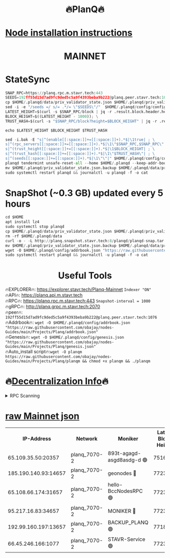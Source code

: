 <h1 align="center"> 🔥PlanQ🔥</h1>

[Node installation instructions](https://github.com/obajay/nodes-Guides/tree/main/Projects/Planq)
=
<h1 align="center"> MAINNET</h1>

# StateSync
```python
SNAP_RPC=https://planq.rpc.m.stavr.tech:443
SEEDS=192ff55d15d7ad9fc9ded5c5a9f4393beba9b222@planq.peer.stavr.tech:1076
cp $HOME/.planqd/data/priv_validator_state.json $HOME/.planqd/priv_validator_state.json.backup
sed -i -e "/seeds =/ s/= .*/= \"$SEEDS\"/"  $HOME/.planqd/config/config.toml
LATEST_HEIGHT=$(curl -s $SNAP_RPC/block | jq -r .result.block.header.height); \
BLOCK_HEIGHT=$((LATEST_HEIGHT - 1000)); \
TRUST_HASH=$(curl -s "$SNAP_RPC/block?height=$BLOCK_HEIGHT" | jq -r .result.block_id.hash)

echo $LATEST_HEIGHT $BLOCK_HEIGHT $TRUST_HASH

sed -i.bak -E "s|^(enable[[:space:]]+=[[:space:]]+).*$|\1true| ; \
s|^(rpc_servers[[:space:]]+=[[:space:]]+).*$|\1\"$SNAP_RPC,$SNAP_RPC\"| ; \
s|^(trust_height[[:space:]]+=[[:space:]]+).*$|\1$BLOCK_HEIGHT| ; \
s|^(trust_hash[[:space:]]+=[[:space:]]+).*$|\1\"$TRUST_HASH\"| ; \
s|^(seeds[[:space:]]+=[[:space:]]+).*$|\1\"\"|" $HOME/.planqd/config/config.toml
planqd tendermint unsafe-reset-all --home $HOME/.planqd --keep-addr-book
mv $HOME/.planqd/priv_validator_state.json.backup $HOME/.planqd/data/priv_validator_state.json
sudo systemctl restart planqd && journalctl -u planqd -f -o cat
```
# SnapShot (~0.3 GB) updated every 5 hours
```python
cd $HOME
apt install lz4
sudo systemctl stop planqd
cp $HOME/.planqd/data/priv_validator_state.json $HOME/.planqd/priv_validator_state.json.backup
rm -rf $HOME/.planqd/data
curl -o - -L http://planq.snapshot.stavr.tech:8/planqd/planqd-snap.tar.lz4 | lz4 -c -d - | tar -x -C $HOME/.planqd --strip-components 2
mv $HOME/.planqd/priv_validator_state.json.backup $HOME/.planqd/data/priv_validator_state.json
wget -O $HOME/.planqd/config/addrbook.json "https://raw.githubusercontent.com/obajay/nodes-Guides/main/Projects/Planq/addrbook.json"
sudo systemctl restart planqd && journalctl -u planqd -f -o cat
```

 <h1 align="center"> Useful Tools</h1>

🔥EXPLORER🔥:     https://explorer.stavr.tech/Planq-Mainnet        `Indexer "ON"` \
🔥API🔥:          https://planq.api.m.stavr.tech \
🔥RPC🔥:          https://planq.rpc.m.stavr.tech:443              `Snapshot-interval = 1000` \
🔥gRPC🔥:         http://planq.grpc.m.stavr.tech:2070 \
🔥peer🔥:         `192ff55d15d7ad9fc9ded5c5a9f4393beba9b222@planq.peer.stavr.tech:1076` \
🔥Addrbook🔥:  `wget -O $HOME/.planqd/config/addrbook.json "https://raw.githubusercontent.com/obajay/nodes-Guides/main/Projects/Planq/addrbook.json"` \
🔥Genesis🔥:  `wget -O $HOME/.planqd/config/genesis.json "https://raw.githubusercontent.com/obajay/nodes-Guides/main/Projects/Planq/genesis.json"` \
🔥Auto_install script🔥:`wget -O planqm https://raw.githubusercontent.com/obajay/nodes-Guides/main/Projects/Planq/planqm && chmod +x planqm && ./planqm`

🔥[Decentralization Info](https://github.com/obajay/StateSync-snapshots/tree/main/Projects/Planq/Decentralization)🔥
=

<details>
<summary>RPC Scanning</summary>

<h2 align="center"> We scan nodes in real time every 4 hours. And we provide the final result of RPC endpoints.
We cannot influence the operation of these nodes in any way. </h2>


```python
If Voting Power is higher than 0 --> then the Node is a validator of the network and may be subject to attack and be a potential threat to the chain.
```
```python
We marked such validators with a red symbol
```

</details>

[raw Mainnet json](https://rpc-check.planqm.stavr.tech/planqm/rpc-planqm-result.json)
=



<table><tr><th>IP-Address</th><th>Network</th><th>Moniker</th><th>Latest Block Height</th><th>Earliest Block Height</th><th>Catching Up</th><th>Tx Index</th><th>Voting Power</th><th>Scan Time</th></tr><tr><td>65.109.35.50:20357</td><td>planq_7070-2</td><td>893t-agagd-asgd8asdg-d 🟢</td><td>7516700</td><td>5067437</td><td>False</td><td>on</td><td>0</td><td>2024-02-29T22:38:10.463134455UTC</td></tr><tr><td>185.190.140.93:14657</td><td>planq_7070-2</td><td>geonodes 🔴</td><td>7723781</td><td>7522001</td><td>False</td><td>on</td><td>660305</td><td>2024-02-29T22:37:55.512918599UTC</td></tr><tr><td>65.108.66.174:31657</td><td>planq_7070-2</td><td>hello-BccNodesRPC 🟢</td><td>7723787</td><td>7650501</td><td>False</td><td>on</td><td>0</td><td>2024-02-29T22:38:30.233213268UTC</td></tr><tr><td>95.217.16.83:34657</td><td>planq_7070-2</td><td>MONIKER 🔴</td><td>7723783</td><td>7698001</td><td>False</td><td>on</td><td>338155</td><td>2024-02-29T22:38:10.126983872UTC</td></tr><tr><td>192.99.160.197:13657</td><td>planq_7070-2</td><td>BACKUP_PLANQ 🟢</td><td>7718200</td><td>7716001</td><td>False</td><td>off</td><td>0</td><td>2024-02-29T22:38:23.809383349UTC</td></tr><tr><td>66.45.246.166:1077</td><td>planq_7070-2</td><td>STAVR-Service 🟢</td><td>7723786</td><td>7723001</td><td>False</td><td>on</td><td>0</td><td>2024-02-29T22:38:23.221234049UTC</td></tr></table>
